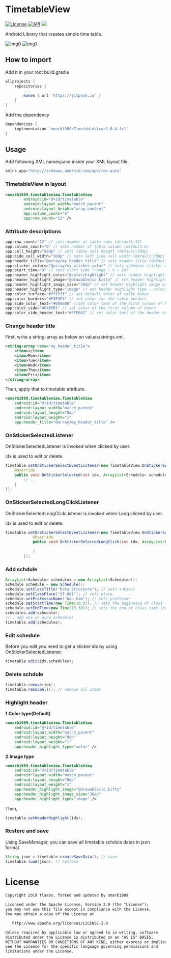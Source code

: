 # TimetableView
[![License](https://img.shields.io/badge/License-Apache%202.0-blue.svg)](https://opensource.org/licenses/Apache-2.0)
[![API](https://img.shields.io/badge/API-19%2B-brightgreen.svg?style=flat)](https://android-arsenal.com/api?level=19)
[![](https://jitpack.io/v/omarb1989/TimetableView.svg)](https://jitpack.io/#omarb1989/TimetableView)

Android Library that creates simple time table.


![img0](https://postfiles.pstatic.net/MjAxOTAxMjdfMTUz/MDAxNTQ4NTcyNTU5NTk4.M9hWyDvljjkoBDW-naLrTRqRAXUM8WRUyZXptTLKbs8g.b0FN12d8Cmxp5OWZqlQcusL_mJYNKgx6a_XLe_1ALOog.JPEG.tlaabs/Screenshot_Air.jpg?type=w773)
![img1](https://user-images.githubusercontent.com/8165219/62833150-b88d3180-bc74-11e9-9b20-02a0ad03e778.jpg) 


## How to import
Add it in your root build.gradle
```gradle
allprojects {
	repositories {
		...
		maven { url 'https://jitpack.io' }
	}
}
```
Add the dependency
```gradle
dependencies {
	implementation 'omarb1989:TimetableView:1.0.4-fx1'
}
```

## Usage
Add following XML namespace inside your XML layout file.

```gradle
xmlns:app="http://schemas.android.com/apk/res-auto"
```

### TimetableView in layout
```xml
<omarb1989.timetableview.TimetableView
        android:id="@+id/timetable"
        android:layout_width="match_parent"
        android:layout_height="wrap_content"
        app:column_count="6"
        app:row_count="12" />
```

### Attribute descriptions
```gradle
app:row_count="12" // sets number of table rows (default:12)
app:column_count="6" // sets number of table column (default:6)
app:cell_height="50dp" // sets table cell height (default:50dp)
app:side_cell_width="30dp" // sets left side cell width (default:30dp)
app:header_title="@array/my_header_title" // sets header title (default:eng)
app:sticker_colors="@array/my_sticker_color" // sets schedule sticker colors
app:start_time="9" // sets start time (range : 0 ~ 24)
app:header_highlight_color="@color/highlight" // sets header highlight color (default : #74a4f3)
app:header_highlight_image="@drawable/ic_kitty" // set header highlight image src
app:header_highlight_image_size="36dp" // set header highlight image width,height(square)
app:header_highlight_type="image" // set header highlight type - color/image (default : color)
app:color_surface="#ffffff" // set default color of table boxes
app:color_borders="#F3F3F3" // set color for the table borders
app:side_color_text="#000000" //set color text of the first column of hours
app:color_side="#F48FB1" // set color of the first column of hours
app:color_side_header_text="#FFE082" // set color text of the header and the first column of hours
```

### Change header title
First, write a string-array as below on values/strings.xml. 
```xml
<string-array name="my_header_title">
    <item></item>
    <item>Mon</item>
    <item>Tue</item>
    <item>Wed</item>
    <item>Thu</item>
    <item>Fri</item>
</string-array>
```
Then, apply that to timetable attribute.
```xml
<omarb1989.timetableview.TimetableView
    android:id="@+id/timetable"
    android:layout_width="match_parent"
    android:layout_height="0dp"
    android:layout_weight="1"
    app:header_title="@array/my_header_title" />
```

### OnStickerSelectedListener
OnStickerSelectedListener is invoked when clicked by user.

idx is used to edit or delete. 
```java
timetable.setOnStickerSelectEventListener(new TimetableView.OnStickerSelectedListener() {
    @Override
    public void OnStickerSelected(int idx, ArrayList<Schedule> schedules) {
        // ...
    }
});
```
### OnStickerSelectedLongClickListener
OnStickerSelectedLongClickListener is invoked when Long clicked by user.

idx is used to edit or delete. 
```java
timetable.setOnStickerSelectEventListener(new TimetableView.OnStickerSelectedLongClickListener() {
            @Override
            public void OnStickerSelectedLongClick(int idx, ArrayList<Schedule> schedules) {
                
            }
        });
```
### Add schdule
```java
ArrayList<Schedule> schedules = new ArrayList<Schedule>();
Schedule schedule = new Schedule();
schedule.setClassTitle("Data Structure"); // sets subject
schedule.setClassPlace("IT-601"); // sets place
schedule.setProfessorName("Won Kim"); // sets professor
schedule.setStartTime(new Time(10,0)); // sets the beginning of class time (hour,minute)
schedule.setEndTime(new Time(13,30)); // sets the end of class time (hour,minute)
schedules.add(schedule);
//.. add one or more schedules
timetable.add(schedules);
```

### Edit schedule
Before you edit,you need to get a sticker idx by using OnStickerSelectedListener.
```java
timetable.edit(idx,schedules);
```

### Delete schdule
```java
timetable.remove(idx);
timetable.removeAll(); // remove all items
```

### Highlight header
**1.Color type(Default)**
```xml
<omarb1989.timetableview.TimetableView
    android:id="@+id/timetable"
    android:layout_width="match_parent"
    android:layout_height="0dp"
    android:layout_weight="1"
    app:header_highlight_type="color" />
```
**2.Image type**
```xml
<omarb1989.timetableview.TimetableView
    android:id="@+id/timetable"
    android:layout_width="match_parent"
    android:layout_height="0dp"
    android:layout_weight="1"
    app:header_highlight_image="@drawable/ic_kitty"
    app:header_highlight_image_size="36dp"
    app:header_highlight_type="image" />
```
Then,
```java
timetable.setHeaderHighlight(idx);
```

### Restore and save
Using SaveManager, you can save all timetable schdule datas in json format.
```java
String json = timetable.createSaveData(); // save
timetable.load(json); // restore
```

# License
```xml
Copyright 2019 tlaabs, forked and updated by omarb1989

Licensed under the Apache License, Version 2.0 (the "License");
you may not use this file except in compliance with the License.
You may obtain a copy of the License at

   http://www.apache.org/licenses/LICENSE-2.0

Unless required by applicable law or agreed to in writing, software
distributed under the License is distributed on an "AS IS" BASIS,
WITHOUT WARRANTIES OR CONDITIONS OF ANY KIND, either express or implied.
See the License for the specific language governing permissions and
limitations under the License.
```
